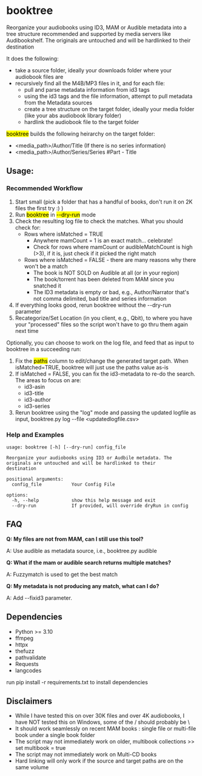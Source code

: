 # booktree
Reorganize your audiobooks using ID3, MAM or Audible metadata into a tree structure recommended and supported by media servers like Audibookshelf. The originals are untouched and will be hardlinked to their destination

It does the following:
- take a source folder, ideally your downloads folder where your audiobook files are
- recursively find all the M4B/MP3 files in it, and for each file:
  - pull and parse metadata information from id3 tags
  - using the id3 tags and the file information, attempt to pull metadata from the Metadata sources
  - create a tree structure on the target folder, ideally your media folder (like your abs audiobook library folder)
  - hardlink the audiobook file to the target folder

<mark>booktree</mark> builds the following heirarchy on the target folder:
* <media_path>/Author/Title (If there is no series information)
* <media_path>/Author/Series/Series #Part - Title

## Usage:

### Recommended Workflow

1. Start small (pick a folder that has a handful of books, don't run it on 2K files the first try :) )
2. Run <mark>booktree</mark> in <mark>--dry-run</mark> mode
3. Check the resulting log file to check the matches.  What you should check for:
    * Rows where isMatched = TRUE
      * Anywhere mamCount = 1 is an exact match... celebrate!
      * Check for rows where mamCount or audibleMatchCount is high (>3), if it is, just check if it picked the right match
    * Rows where isMatched = FALSE - there are many reasons why there won't be a match
      *  The book is NOT SOLD on Audible at all (or in your region)
      *  The book/torrent has been deleted from MAM since you snatched it
      *  The ID3 metadata is empty or bad, e.g., Author/Narrator that's not comma delimited, bad title and series information
4.  If everything looks good, rerun booktree without the --dry-run parameter
5.  Recategorize/Set Location (in you client, e.g., Qbit), to where you have your "processed" files so the script won't have to go thru them again next time

  Optionally, you can choose to work on the log file, and feed that as input to booktree in a succeeding run:

1. Fix the <mark>paths</mark> column to edit/change the generated target path.  When isMatched=TRUE, booktree will just use the paths value as-is
2. If isMatched = FALSE, you can fix the id3-metadata to re-do the search.  The areas to focus on are:
    *  id3-asin
    *  id3-title
    *  id3-author
    *  id3-series
3. Rerun booktree using the "log" mode and passing the updated logfile as input, booktree.py log --file <updatedlogfile.csv> 

### Help and Examples
~~~
usage: booktree [-h] [--dry-run] config_file

Reorganize your audiobooks using ID3 or Audbile metadata. The originals are untouched and will be hardlinked to their
destination

positional arguments:
  config_file           Your Config File

options:
  -h, --help            show this help message and exit
  --dry-run             If provided, will override dryRun in config
~~~

## FAQ
  **Q:  My files are not from MAM, can I still use this tool?**
  <p>A: Use audible as metadata source, i.e., booktree.py audible</p>

  **Q:  What if the mam or audible search returns multiple matches?**
  <p>A: Fuzzymatch is used to get the best match</p>

  **Q:  My metadata is not producing any match, what can I do?**
  <p>A: Add --fixid3 parameter.</p>
  

## Dependencies
* Python >= 3.10
* ffmpeg
* httpx
* thefuzz 
* pathvalidate
* Requests
* langcodes

run pip install -r requirements.txt to install dependencies

## Disclaimers

* While I have tested this on over 30K files and over 4K audiobooks, I have NOT tested this on Windows, some of the / should probably be \
* It should work seamlessly on recent MAM books : single file or multi-file book under a single book folder
* The script may not immediately work on older, multibook collections >> set multibook = true
* The script may not immediately work on Multi-CD books
* Hard linking will only work if the source and target paths are on the same volume



